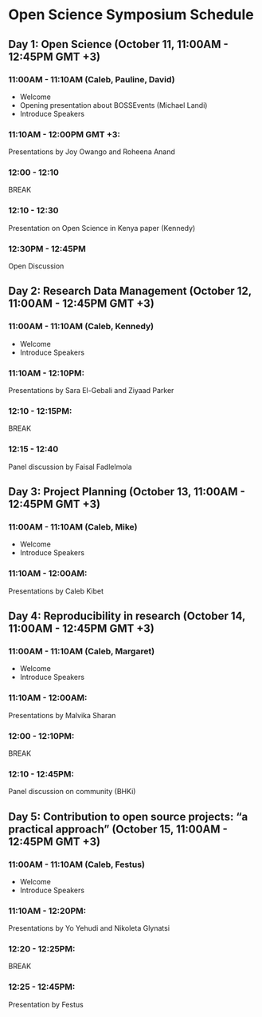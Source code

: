 # Open Science Symposium Schedule

## Day 1: Open Science (October 11, 11:00AM - 12:45PM GMT +3)
### 11:00AM - 11:10AM (Caleb, Pauline, David)
* Welcome
* Opening presentation about BOSSEvents (Michael Landi)
* Introduce Speakers

### 11:10AM - 12:00PM GMT +3: 
Presentations by Joy Owango and Roheena Anand

### 12:00 - 12:10 
BREAK

### 12:10 - 12:30
Presentation on Open Science in Kenya paper (Kennedy)

### 12:30PM - 12:45PM
Open Discussion


## Day 2: Research Data Management (October 12, 11:00AM - 12:45PM GMT +3)
### 11:00AM - 11:10AM (Caleb, Kennedy)
* Welcome
* Introduce Speakers

### 11:10AM - 12:10PM: 
Presentations by Sara El-Gebali and Ziyaad Parker 

### 12:10 - 12:15PM:
BREAK

### 12:15 - 12:40
Panel discussion by Faisal Fadlelmola


## Day 3: Project Planning (October 13, 11:00AM - 12:45PM GMT +3)
### 11:00AM - 11:10AM (Caleb, Mike)
* Welcome
* Introduce Speakers

### 11:10AM - 12:00AM: 
Presentations by Caleb Kibet


## Day 4: Reproducibility in research (October 14, 11:00AM - 12:45PM GMT +3)
### 11:00AM - 11:10AM (Caleb, Margaret)
* Welcome
* Introduce Speakers

### 11:10AM - 12:00AM:
Presentations by Malvika Sharan

### 12:00 - 12:10PM:
BREAK

### 12:10 - 12:45PM:
Panel discussion on community (BHKi)

## Day 5: Contribution to open source projects: “a practical approach”  (October 15, 11:00AM - 12:45PM GMT +3)
### 11:00AM - 11:10AM (Caleb, Festus)
* Welcome
* Introduce Speakers

### 11:10AM - 12:20PM: 
Presentations by Yo Yehudi and Nikoleta Glynatsi

### 12:20 - 12:25PM:
BREAK

### 12:25 - 12:45PM:
Presentation by Festus


